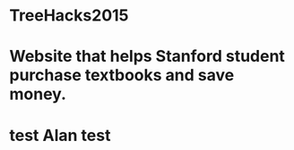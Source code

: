 # TreeHacks2015
# Website that helps Stanford student purchase textbooks and save money. 
# test Alan test
